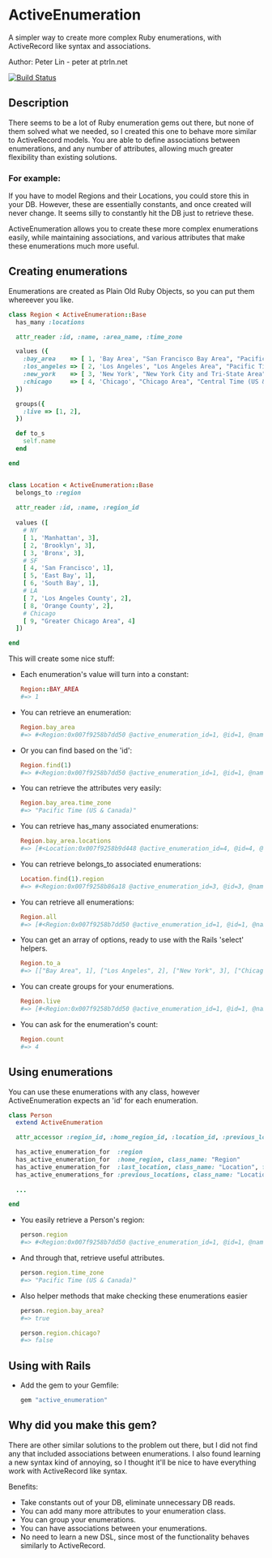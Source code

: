 ActiveEnumeration
=====================

A simpler way to create more complex Ruby enumerations, with ActiveRecord like syntax and associations.

Author: Peter Lin - peter at ptrln.net

[![Build Status](https://secure.travis-ci.org/ptrln/active_enumeration.png)](http://travis-ci.org/ptrln/active_enumeration)


## Description

There seems to be a lot of Ruby enumeration gems out there, but none of them solved what we needed, so I created this one to behave more similar to ActiveRecord models. You are able to define associations between enumerations, and any number of attributes, allowing much greater flexibility than existing solutions.

### For example:

If you have to model Regions and their Locations, you could store this in your DB. However, these are essentially constants, and once created will never change. It seems silly to constantly hit the DB just to retrieve these.

ActiveEnumeration allows you to create these more complex enumerations easily, while maintaining associations, and various attributes that make these enumerations much more useful.

## Creating enumerations

Enumerations are created as Plain Old Ruby Objects, so you can put them whereever you like.

``` ruby
class Region < ActiveEnumeration::Base
  has_many :locations

  attr_reader :id, :name, :area_name, :time_zone

  values ({
    :bay_area    => [ 1, 'Bay Area', "San Francisco Bay Area", "Pacific Time (US & Canada)"],
    :los_angeles => [ 2, 'Los Angeles', "Los Angeles Area", "Pacific Time (US & Canada)"],
    :new_york    => [ 3, 'New York', "New York City and Tri-State Area", "Eastern Time (US & Canada)"],
    :chicago     => [ 4, 'Chicago', "Chicago Area", "Central Time (US & Canada)"],
  })

  groups({
    :live => [1, 2],
  })

  def to_s
    self.name
  end

end
```

``` ruby

class Location < ActiveEnumeration::Base
  belongs_to :region
  
  attr_reader :id, :name, :region_id
  
  values ([
    # NY
    [ 1, 'Manhattan', 3],
    [ 2, 'Brooklyn', 3],
    [ 3, 'Bronx', 3],
    # SF
    [ 4, 'San Francisco', 1],
    [ 5, 'East Bay', 1],
    [ 6, 'South Bay', 1],
    # LA
    [ 7, 'Los Angeles County', 2],
    [ 8, 'Orange County', 2],
    # Chicago
    [ 9, "Greater Chicago Area", 4] 
  ])

end

```

This will create some nice stuff:

*   Each enumeration's value will turn into a constant:

    ``` ruby
    Region::BAY_AREA
    #=> 1
    ```

*   You can retrieve an enumeration:

    ``` ruby
    Region.bay_area
    #=> #<Region:0x007f9258b7dd50 @active_enumeration_id=1, @id=1, @name="Bay Area", @area_name="San Francisco Bay Area", @time_zone="Pacific Time (US & Canada)"> 
    ```

*   Or you can find based on the 'id':

    ``` ruby
    Region.find(1)
    #=> #<Region:0x007f9258b7dd50 @active_enumeration_id=1, @id=1, @name="Bay Area", @area_name="San Francisco Bay Area", @time_zone="Pacific Time (US & Canada)"> 
    ```

*   You can retrieve the attributes very easily:

    ``` ruby
    Region.bay_area.time_zone
    #=> "Pacific Time (US & Canada)"
    ```

*   You can retrieve has_many associated enumerations:
    ``` ruby
    Region.bay_area.locations
    #=> [#<Location:0x007f9258b9d448 @active_enumeration_id=4, @id=4, @name="San Francisco", @region_id=1>, #<Location:0x007f9258b9d240 @active_enumeration_id=5, @id=5, @name="East Bay", @region_id=1>, #<Location:0x007f9258b9cf98 @active_enumeration_id=6, @id=6, @name="South Bay", @region_id=1>] 
    ```

*   You can retrieve belongs_to associated enumerations:

    ``` ruby
    Location.find(1).region
    #=> #<Region:0x007f9258b86a18 @active_enumeration_id=3, @id=3, @name="New York", @area_name="New York City and Tri-State Area", @time_zone="Eastern Time (US & Canada)"> 
    ```
    
*   You can retrieve all enumerations:

    ``` ruby
    Region.all
    #=> [#<Region:0x007f9258b7dd50 @active_enumeration_id=1, @id=1, @name="Bay Area", @area_name="San Francisco Bay Area", @time_zone="Pacific Time (US & Canada)">, #<Region:0x007f9258b86db0 @active_enumeration_id=2, @id=2, @name="Los Angeles", @area_name="Los Angeles Area", @time_zone="Pacific Time (US & Canada)">, #<Region:0x007f9258b86a18 @active_enumeration_id=3, @id=3, @name="New York", @area_name="New York City and Tri-State Area", @time_zone="Eastern Time (US & Canada)">, #<Region:0x007f9258b86680 @active_enumeration_id=4, @id=4, @name="Chicago", @area_name="Chicago Area", @time_zone="Central Time (US & Canada)">]
    ```

*   You can get an array of options, ready to use with the Rails 'select' helpers.

    ``` ruby
    Region.to_a
    #=> [["Bay Area", 1], ["Los Angeles", 2], ["New York", 3], ["Chicago", 4]]
    ```

*   You can create groups for your enumerations.

    ``` ruby
    Region.live
    #=> [#<Region:0x007f9258b7dd50 @active_enumeration_id=1, @id=1, @name="Bay Area", @area_name="San Francisco Bay Area", @time_zone="Pacific Time (US & Canada)">, #<Region:0x007f9258b86db0 @active_enumeration_id=2, @id=2, @name="Los Angeles", @area_name="Los Angeles Area", @time_zone="Pacific Time (US & Canada)">]
    ```
*   You can ask for the enumeration's count:

    ``` ruby
    Region.count
    #=> 4
    ```


## Using enumerations

You can use these enumerations with any class, however ActiveEnumeration expects an 'id' for each enumeration.

``` ruby
class Person
  extend ActiveEnumeration

  attr_accessor :region_id, :home_region_id, :location_id, :previous_location_ids

  has_active_enumeration_for  :region
  has_active_enumeration_for  :home_region, class_name: "Region"
  has_active_enumeration_for  :last_location, class_name: "Location", foreign_key: "location_id"
  has_active_enumerations_for :previous_locations, class_name: "Location"
  
  ...

end
```

*   You easily retrieve a Person's region:

    ``` ruby
    person.region
    #=> #<Region:0x007f9258b7dd50 @active_enumeration_id=1, @id=1, @name="Bay Area", @area_name="San Francisco Bay Area", @time_zone="Pacific Time (US & Canada)">
    ```
    
*   And through that, retrieve useful attributes.

    ``` ruby
    person.region.time_zone
    #=> "Pacific Time (US & Canada)"
    ```

*   Also helper methods that make checking these enumerations easier

    ``` ruby
    person.region.bay_area?
    #=> true
    
    person.region.chicago?
    #=> false
    ```

## Using with Rails

*   Add the gem to your Gemfile:

    ``` ruby
    gem "active_enumeration"
    ```

## Why did you make this gem?

There are other similar solutions to the problem out there, but I did not find any that included associations between enumerations. I also found learning a new syntax kind of annoying, so I thought it'll be nice to have everything work with ActiveRecord like syntax.

Benefits:

*   Take constants out of your DB, eliminate unnecessary DB reads.
*   You can add many more attributes to your enumeration class.
*   You can group your enumerations.
*   You can have associations between your enumerations.
*   No need to learn a new DSL, since most of the functionality behaves similarly to ActiveRecord.